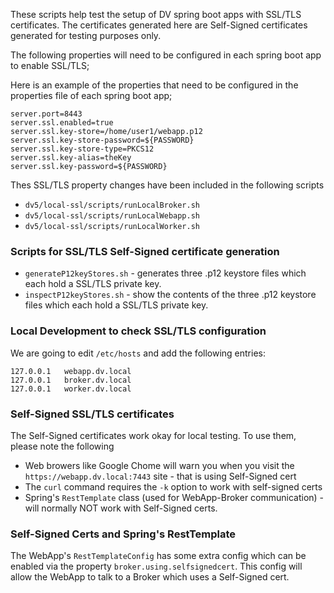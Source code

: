 These scripts help test the setup of DV spring boot apps with SSL/TLS certificates.
The certificates generated here are Self-Signed certificates generated for testing purposes only.

The following properties will need to be configured in each spring boot app to enable SSL/TLS;

Here is an example of the properties that need to be configured in the properties file of each spring boot app;

```
server.port=8443
server.ssl.enabled=true
server.ssl.key-store=/home/user1/webapp.p12
server.ssl.key-store-password=${PASSWORD}
server.ssl.key-store-type=PKCS12
server.ssl.key-alias=theKey
server.ssl.key-password=${PASSWORD}
```

Thes SSL/TLS property changes have been included in the following scripts
* `dv5/local-ssl/scripts/runLocalBroker.sh`
* `dv5/local-ssl/scripts/runLocalWebapp.sh`
* `dv5/local-ssl/scripts/runLocalWorker.sh`

### Scripts for SSL/TLS Self-Signed certificate generation
 * `generateP12keyStores.sh` - generates three .p12 keystore files which each hold a SSL/TLS private key. 
 * `inspectP12keyStores.sh` - show the contents of the three .p12 keystore files which each hold a SSL/TLS private key.

### Local Development to check SSL/TLS configuration
  We are going to edit `/etc/hosts` and add the following entries:
```
127.0.0.1	webapp.dv.local
127.0.0.1	broker.dv.local
127.0.0.1	worker.dv.local
```

### Self-Signed SSL/TLS certificates
The Self-Signed certificates work okay for local testing. To use them, please note the following
 *  Web browers like Google Chome will warn you when you visit the `https://webapp.dv.local:7443` site - that is using Self-Signed cert
 *  The `curl` command requires the `-k` option to work with self-signed certs
 * Spring's `RestTemplate` class (used for WebApp-Broker communication) - will normally NOT work with Self-Signed certs.

### Self-Signed Certs and Spring's RestTemplate

The WebApp's `RestTemplateConfig` has some extra config which can be enabled via the property
`broker.using.selfsignedcert`. This config will allow the WebApp to talk to a Broker which uses a Self-Signed cert.